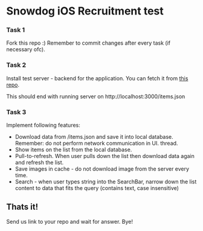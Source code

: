 # Snowdog iOS Recruitment test

### Task 1
Fork this repo :) Remember to commit changes after every task (if necessary ofc).

### Task 2
Install test server - backend for the application.
You can fetch it from [this repo](https://lab.snowdog.pro/open-source/server-for-mobile-recruitment-node.js).

This should end with running server on http://localhost:3000/items.json

### Task 3
Implement following features:
* Download data from /items.json and save it into local database. Remember: do not perform network communication in UI. thread.
* Show items on the list from the local database.
* Pull-to-refresh. When user pulls down the list then download data again and refresh the list.
* Save images in cache - do not download image from the server every time.
* Search - when user types string into the SearchBar, narrow down the list content to data that fits the query (contains text, case insensitive)

## Thats it!
Send us link to your repo and wait for answer. Bye!